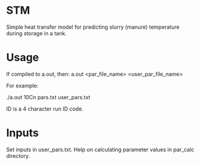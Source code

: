 # STM
Simple heat transfer model for predicting slurry (manure) temperature during storage in a tank.

# Usage
If compiled to a.out, then:
a.out <ID  > <par_file_name> <user_par_file_name>

For example:

./a.out 10Cn pars.txt user_pars.txt

ID is a 4 character run ID code.

# Inputs
Set inputs in user_pars.txt. Help on calculating parameter values in par_calc directory.
